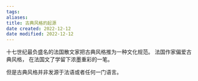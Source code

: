 ```yaml
---
tags: 
aliases: 
title: 古典风格的起源
date created: 2022-12-12
date modified: 2022-12-12
---
```


十七世纪最负盛名的法国散文家把古典风格推为一种文化规范。 法国作家偏爱古典风格， 在法国文了学留下浓墨重彩的一笔。

但是古典风格并非发源于法语或者任何一门语言。 
